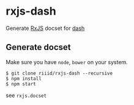 # rxjs-dash

Generate [RxJS](https://github.com/Reactive-Extensions/RxJS) docset for [dash](https://kapeli.com/dash)

## Generate docset

Make sure you have `node`, `bower` on your system.

```
$ git clone riiid/rxjs-dash --recursive
$ npm install
$ npm start
```

see `rxjs.docset`
